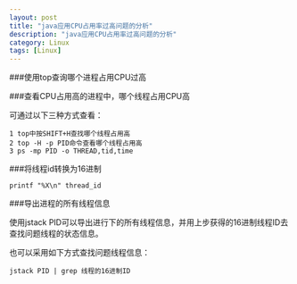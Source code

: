 ```yaml
---
layout: post
title: "java应用CPU占用率过高问题的分析"
description: "java应用CPU占用率过高问题的分析"
category: Linux
tags: [Linux]
---
```


###使用top查询哪个进程占用CPU过高

###查看CPU占用高的进程中，哪个线程占用CPU高

可通过以下三种方式查看：

	1 top中按SHIFT+H查找哪个线程占用高
	2 top -H -p PID命令查看哪个线程占用高
	3 ps -mp PID -o THREAD,tid,time

###将线程id转换为16进制

	printf "%X\n" thread_id

###导出进程的所有线程信息

使用jstack PID可以导出进行下的所有线程信息，并用上步获得的16进制线程ID去查找问题线程的状态信息。

也可以采用如下方式查找问题线程信息：

	jstack PID | grep 线程的16进制ID